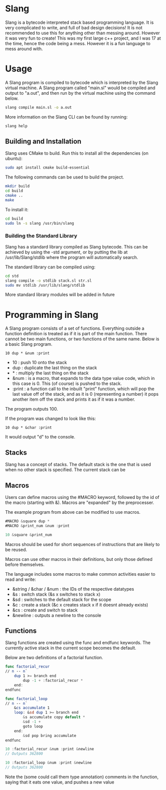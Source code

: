 # Slang

Slang is a bytecode interpreted stack based programming language. It is very complicated to write, and full of bad design decisions! It is not recommended to use this for anything other than messing around. However it was very fun to create! This was my first large c++ project, and I was 17 at the time, hence the code being a mess. However it is a fun language to mess around with. 

# Usage

A Slang program is compiled to bytecode which is interpreted by the Slang virtual machine. A Slang program called "main.sl" would be compiled and output to "a.out", and then run by the virtual machine using the command below. 

```bash
slang compile main.sl -o a.out
```

More information on the Slang CLI can be found by running:
```bash
slang help
```

## Building and Installation
Slang uses CMake to build. Run this to install all the dependencies (on ubuntu):
```bash
sudo apt install cmake build-essential
```

The following commands can be used to build the project.

```bash
mkdir build
cd build
cmake ..
make
```

To install it:
```bash
cd build
sudo ln -s slang /usr/bin/slang
```

### Building the Standard Library
Slang has a standard library compiled as Slang bytecode. This can be achieved by using the -std argument, or by putting the lib at /usr/lib/Slang/stdlib where the program will automatically search.

The standard library can be compiled using:
```bash
cd std
slang compile -o stdlib stack.sl str.sl
sudo mv stdlib /usr/lib/slang/stdlib
```

More standard library modules will be added in future

# Programming in Slang

A Slang program consists of a set of functions. Everything outside a function definition is treated as if it is part of the main function. There cannot be two main functions, or two functions of the same name. Below is a basic Slang program.

```
10 dup * &num :print 
```
- 10 : push 10 onto the stack
- dup : duplicate the last thing on the stack
- \* : multiply the last thing on the stack
- &num : is a macro, that expands to the data type value code, which in this case is 0. This (of course) is pushed to the stack.
- :print : a function call to the inbuilt "print" function, which will pop the last value off of the stack, and as it is 0 (representing a number) it pops another item off the stack and prints it as if it was a number.

The program outputs 100. 

If the program was changed to look like this:
```
10 dup * &char :print
```
It would output "d" to the console.

## Stacks
Slang has a concept of stacks. The default stack is the one that is used when no other stack is specified. The current stack can be 

## Macros
Users can define macros using the #MACRO keyword, followed by the id of the macro (starting with &). Macros are "expanded" by the preprocesser. 

The example program from above can be modified to use macros.
```swift
#MACRO &square dup *
#MACRO &print_num &num :print 

10 &square &print_num
```
Macros should be used for short sequences of instructions that are likely to be reused.

Macros can use other macros in their definitions, but only those defined before themselves.

The language includes some macros to make common activities easier to read and write:
- &string / &char / &num : the IDs of the respective datatypes
- &s : switch stack (&s x switches to stack x)
- &sd : switches to the default stack for the scope
- &c : create a stack (&c x creates stack x if it doesnt already exists)
- &cs : create and switch to stack
- &newline : outputs a newline to the console

## Functions
Slang functions are created using the func and endfunc keywords. The currently active stack in the current scope becomes the default. 

Below are two definitions of a factorial function.

```swift
func factorial_recur
// n -- n`
    dup 1 >= branch end
        dup -1 + :factorial_recur *
    end:
endfunc

func factorial_loop
// n -- n`
    &cs accumulate 1
    loop: &sd dup 1 >= branch end 
        &s accumulate copy default *
        &sd -1 +
        goto loop
    end:
        &sd pop bring accumulate
endfunc

10 :factorial_recur &num :print &newline
// Outputs 362800

10 :factorial_loop &num :print &newline
// Outputs 362800
```

Note the (some could call them type annotation) comments in the function, saying that it eats one value, and pushes a new value